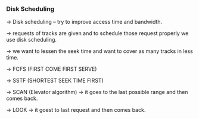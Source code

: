 <h3> Disk Scheduling </h3>

-> Disk scheduling – try to improve access time and bandwidth.

-> requests of tracks are given and to schedule those request properly we use disk scheduling.

-> we want to lessen the seek time and want to cover as many tracks in less time.

-> FCFS (FIRST COME FIRST SERVE) 

-> SSTF (SHORTEST SEEK TIME FIRST)

-> SCAN (Elevator algorithm) -> it goes to the last possible range and then comes back.

-> LOOK -> it goest to last request and then comes back.